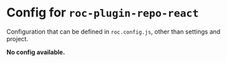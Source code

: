 # Config for `roc-plugin-repo-react`

Configuration that can be defined in `roc.config.js`, other than settings and project.

__No config available.__
